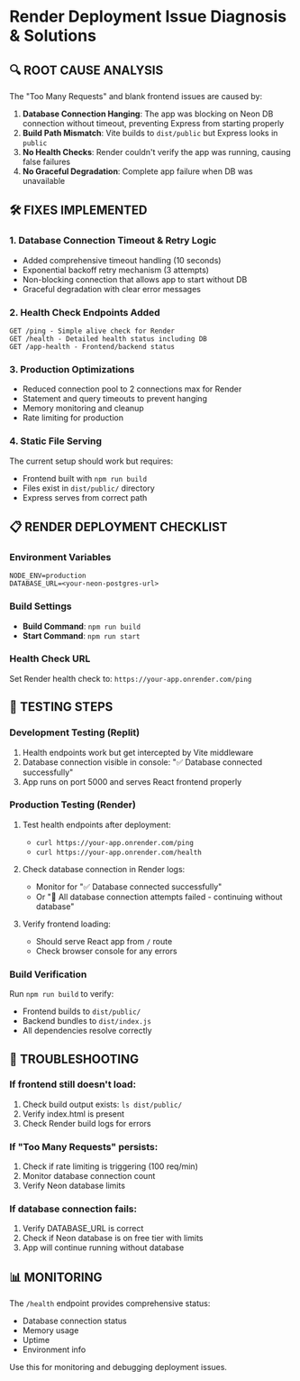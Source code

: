 # Render Deployment Issue Diagnosis & Solutions

## 🔍 ROOT CAUSE ANALYSIS

The "Too Many Requests" and blank frontend issues are caused by:

1. **Database Connection Hanging**: The app was blocking on Neon DB connection without timeout, preventing Express from starting properly
2. **Build Path Mismatch**: Vite builds to `dist/public` but Express looks in `public` 
3. **No Health Checks**: Render couldn't verify the app was running, causing false failures
4. **No Graceful Degradation**: Complete app failure when DB was unavailable

## 🛠️ FIXES IMPLEMENTED

### 1. Database Connection Timeout & Retry Logic
- Added comprehensive timeout handling (10 seconds)
- Exponential backoff retry mechanism (3 attempts)
- Non-blocking connection that allows app to start without DB
- Graceful degradation with clear error messages

### 2. Health Check Endpoints Added
```
GET /ping - Simple alive check for Render
GET /health - Detailed health status including DB
GET /app-health - Frontend/backend status
```

### 3. Production Optimizations
- Reduced connection pool to 2 connections max for Render
- Statement and query timeouts to prevent hanging
- Memory monitoring and cleanup
- Rate limiting for production

### 4. Static File Serving 
The current setup should work but requires:
- Frontend built with `npm run build`
- Files exist in `dist/public/` directory
- Express serves from correct path

## 📋 RENDER DEPLOYMENT CHECKLIST

### Environment Variables
```
NODE_ENV=production
DATABASE_URL=<your-neon-postgres-url>
```

### Build Settings
- **Build Command**: `npm run build`
- **Start Command**: `npm run start`

### Health Check URL
Set Render health check to: `https://your-app.onrender.com/ping`

## 🧪 TESTING STEPS

### Development Testing (Replit)
1. Health endpoints work but get intercepted by Vite middleware
2. Database connection visible in console: "✅ Database connected successfully"
3. App runs on port 5000 and serves React frontend properly

### Production Testing (Render)
1. Test health endpoints after deployment:
   - `curl https://your-app.onrender.com/ping`
   - `curl https://your-app.onrender.com/health`
   
2. Check database connection in Render logs:
   - Monitor for "✅ Database connected successfully"
   - Or "🚨 All database connection attempts failed - continuing without database"

3. Verify frontend loading:
   - Should serve React app from `/` route
   - Check browser console for any errors

### Build Verification
Run `npm run build` to verify:
- Frontend builds to `dist/public/`
- Backend bundles to `dist/index.js`
- All dependencies resolve correctly

## 🚨 TROUBLESHOOTING

### If frontend still doesn't load:
1. Check build output exists: `ls dist/public/`
2. Verify index.html is present
3. Check Render build logs for errors

### If "Too Many Requests" persists:
1. Check if rate limiting is triggering (100 req/min)
2. Monitor database connection count
3. Verify Neon database limits

### If database connection fails:
1. Verify DATABASE_URL is correct
2. Check if Neon database is on free tier with limits
3. App will continue running without database

## 📊 MONITORING

The `/health` endpoint provides comprehensive status:
- Database connection status
- Memory usage
- Uptime
- Environment info

Use this for monitoring and debugging deployment issues.